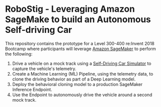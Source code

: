 # RoboStig - Leveraging Amazon SageMake to build an Autonomous Self-driving Car

This repository contains the prototype for a Level 300-400 re:Invent 2018 Bootcamp where participants will leverage [Amazon SageMaker](https://aws.amazon.com/sagemaker/) to perform the following:

1. Drive a vehicle on a mock track using a [Self-Driving Car Simulator](https://github.com/udacity/self-driving-car-sim) to capture the vehicle's telemetry.
2. Create a Machine Learning (ML) Pipeline, using the telemetry data, to clone the driving behavior as part of a Deep Learning model.
3. Deploy the behavioral cloning model to a production SageMaker Inference Endpoint.
4. Use the Endpoint to autonomously drive the vehicle around a second mock track.
